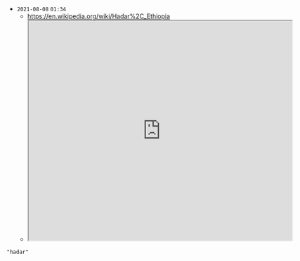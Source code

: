 - `2021-08-08`  `01:34`
	- https://en.wikipedia.org/wiki/Hadar%2C_Ethiopia
	- <iframe src="https://en.wikipedia.org/wiki/Hadar%2C_Ethiopia" width="600" height="500" ></iframe>

```query
"hadar"
```